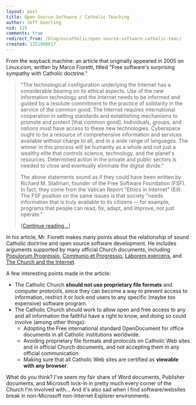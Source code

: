 ```yaml
---
layout: post
title: Open Source Software / Catholic Teaching
author: Jeff Geerling
nid: 125
comments: true
redirect_from: /blog/oscatholic/open-source-software-catholic-teac/
created: 1251998617
---
```

<p>From the wayback machine: an article that originally appeared in 2005 on Linux.com, written by Marco Fioretti, titled &quot;Free software's surprising sympathy with Catholic doctrine.&quot;</p>
<blockquote>
<p>&quot;The technological configuration underlying the Internet has a considerable bearing on its ethical aspects. Use of the new information technology and the Internet needs to be informed and guided by a resolute commitment to the practice of solidarity in the service of the common good. The Internet requires international cooperation in setting standards and establishing mechanisms to promote and protect [that common good]. Individuals, groups, and nations must have access to these new technologies. Cyberspace ought to be a resource of comprehensive information and services available without charge to all, and in a wide range of languages. The winner in this process will be humanity as a whole and not just a wealthy elite that controls science, technology, and the planet's resources. Determined action in the private and public sectors is needed to close and eventually eliminate the digital divide.&quot;</p>
<p>The above statements sound as if they could have been written by Richard M. Stallman, founder of the Free Software Foundation (FSF). In fact, they come from the Vatican Report &quot;Ethics in Internet&quot; (EiI). The FSF position on the same issues is that society &quot;needs information that is truly available to its citizens -- for example, programs that people can read, fix, adapt, and improve, not just operate.&quot;</p>
<p>[<a href="http://www.linux.com/archive/articles/49533">Continue reading...</a>]</p>
</blockquote>
<p>In his article, Mr. Fioretti makes many points about the relationship of sound Catholic doctrine and open source software development. He includes arguments supported by many official Church documents, including <a href="http://www.vatican.va/holy_father/paul_vi/encyclicals/documents/hf_p-vi_enc_26031967_populorum_en.html">Populorum Progressio</a>, <a href="http://www.vatican.va/roman_curia/pontifical_councils/pccs/documents/rc_pc_pccs_doc_23051971_communio_en.html">Communio et Progressio</a>, <a href="http://www.vatican.va/holy_father/john_paul_ii/encyclicals/documents/hf_jp-ii_enc_14091981_laborem-exercens_en.html">Laborem exercens</a>, and <a href="http://www.vatican.va/roman_curia/pontifical_councils/pccs/documents/rc_pc_pccs_doc_20020228_church-internet_en.html">The Church and the Internet</a>.</p>
<p>A few interesting points made in the article:</p>
<ul>
    <li>The Catholic Church <strong>should not use proprietary file formats</strong> and computer protocols, since they can become a way to prevent access to information, restrict it or lock end users to any specific (maybe too expensive) software program.</li>
    <li>The Catholic Church should work to allow open and free access to any and all information the faithful have a right to know, and doing so could involve (among other things):
    <ul>
        <li>Adopting the Free international standard OpenDocument for office documents in all Catholic institutions worldwide.</li>
        <li>Avoiding proprietary file formats and protocols on Catholic Web sites and in official Church documents, and not accepting them in any official communication.</li>
        <li>Making sure that all Catholic Web sites are certified as <strong>viewable with any browser</strong>.</li>
    </ul>
    </li>
</ul>
<p>What do you think? I've seem my fair share of Word documents, Publisher documents, and Microsoft lock-in in pretty much every corner of the Church I'm involved with... And it's also sad when I find software/websites break in non-Microsoft non-Internet Explorer environments.</p>
